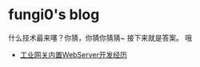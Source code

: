 # fungi0's blog #
什么技术最来噻？你猜，你猜你猜猜~
接下来就是答案。
哦

- [工业网关内置WebServer开发经历](20211117/工业网关内置WebServer开发经历.md)
